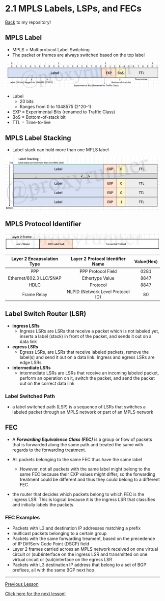 # 2.1 MPLS Labels, LSPs, and FECs

[Back](../README.md) to my repository!

## MPLS Label

* MPLS = Multiprotocol Label Switching
* The packet or frames are always switched based on the top label

![MPLS Label Anatomy](../img/MPLS-label_FINAL.png)

* Label
    + 20 bits
    + Ranges from 0 to 1048575 (2^20-1)
* EXP = Experimental Bits (renamed to Traffic Class)
* BoS = Bottom-of-stack bit
* TTL = Time-to-live

## MPLS Label Stacking

* Label stack can hold more than one MPLS label

![MPLS Label Stacking](../img/MPLS-label-stacking.png)

## MPLS Protocol Identifier

![Layer 2 Frame](../img/layer2-frame.png)

|Layer 2 Encapsulation Type|Layer 2 Protocol Identifier Name| Value(Hex)|
|:-:|:-:|:-:|
| PPP | PPP Protocol Field | 0281 |
| Ethernet/802.3 LLC/SNAP| Ethertype Value | 8847 |
| HDLC | Protocol | 8847 |
| Frame Relay | NLPID (Network Level Protocol ID) | 80 |

## Label Switch Router (LSR)

* __ingress LSRs__
    + Ingress LSRs are LSRs that receive a packet which is not labeled yet, inserts a label (stack) in front of the packet, and sends it out on a data link
* __egress LSRs__
    + Egress LSRs, are LSRs that receive labeled packets, remove the label(s) and send it out on a data link. Ingress and egress LSRs are edge LSRs
* __intermediate LSRs__
    + intermediate LSRs are LSRs that receive an incoming labeled packet, perform an operation on it, switch the packet, and send the packet out on the correct data link 

### Label Switched Path

* a label switched path (LSP) is a sequence of LSRs that switches a labeled packet through an MPLS network or part of an MPLS network

## FEC

* A **_Forwarding Equivalence Class (FEC)_** is a group or flow of packets that is forwarded along the same path and treated the same with regards to the forwarding treatment.

* All packets belonging to the same FEC thus have the same label
    + However, not all packets with the same label might belong to the same FEC because their EXP values might differ, so the forwarding treatment could be different and thus they could belong to a different FEC.
* the router that decides which packets belong to which FEC is the ingress LSR. This is logical because it is the ingress LSR that classifies and initially labels the packets.

### FEC Examples

* Packets with L3 and destination IP addresses matching a prefix
* multicast packets belonging to a certain group
* Packets with the same forwarding treament, based on the precedence of IP DiffServ Code Point (DSCP) field
* Layer 2 frames carried across an MPLS network received on one virtual circuit or (sub)interface on the ingress LSR and transmitted on one virtual circuit or (sub)interface on the egress LSR
* Packets with L3 destination IP address that belong to a set of BGP prefixes, all with the same BGP next hop

___

[Previous Lesson](./1.0.md)

[Click here for the next lesson!](./2.2.md)
